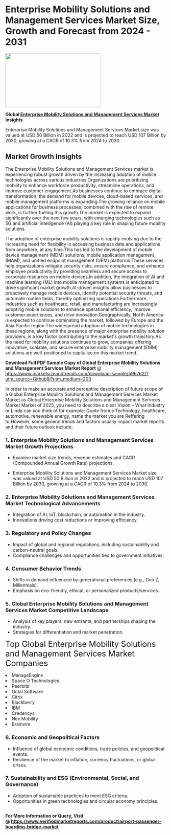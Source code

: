 <H1>Enterprise Mobility Solutions and Management Services Market Size, Growth and Forecast from 2024 - 2031</H1><img class="aligncenter size-medium wp-image-584254" src="https://thirdeyenews.in/wp-content/uploads/2024/09/Global-Market-Research-300x168.jpeg" alt="" width="300" height="168" /><p><strong>Global&nbsp;<a href="https://www.marketsizeandtrends.com/download-sample/596762/?utm_source=Github8j?utm_medium=203">Enterprise Mobility Solutions and Management Services Market</a> Insights</strong></p><p>Enterprise Mobility Solutions and Management Services Market size was valued at USD 50 Billion in 2022 and is projected to reach USD 107 Billion by 2030, growing at a CAGR of 10.3% from 2024 to 2030.</p><p><h2>Market Growth Insights</h2> <p>The Enterprise Mobility Solutions and Management Services market is experiencing robust growth driven by the increasing adoption of mobile technologies across various industries.Organizations are prioritizing mobility to enhance workforce productivity, streamline operations, and improve customer engagement.As businesses continue to embrace digital transformation, the demand for mobile devices, cloud-based services, and mobile management platforms is expanding.The growing reliance on mobile applications for business processes, combined with the rise of remote work, is further fueling this growth.The market is expected to expand significantly over the next few years, with emerging technologies such as 5G and artificial intelligence (AI) playing a key role in shaping future mobility solutions.</p> <p>The adoption of enterprise mobility solutions is rapidly evolving due to the increasing need for flexibility in accessing business data and applications from anywhere, at any time.This has led to the development of mobile device management (MDM) solutions, mobile application management (MAM), and unified endpoint management (UEM) platforms.These services help organizations mitigate security risks, ensure compliance, and enhance employee productivity by providing seamless and secure access to corporate resources on mobile devices.In addition, the integration of AI and machine learning (ML) into mobile management systems is anticipated to drive significant market growth.AI-driven insights allow businesses to proactively manage mobile devices, identify potential security threats, and automate routine tasks, thereby optimizing operations.Furthermore, industries such as healthcare, retail, and manufacturing are increasingly adopting mobile solutions to enhance operational efficiency, improve customer experiences, and drive innovation.Geographically, North America is expected to continue dominating the market, followed by Europe and the Asia Pacific region.The widespread adoption of mobile technologies in these regions, along with the presence of major enterprise mobility solution providers, is a key factor contributing to the market's growth trajectory.As the need for mobility solutions continues to grow, companies offering innovative, scalable, and secure enterprise mobility management (EMM) solutions are well-positioned to capitalize on this market trend.</p> <p><span class=""><strong>Download Full PDF Sample Copy of Global Enterprise Mobility Solutions and Management Services Market Report</strong> @ <a href="https://www.marketsizeandtrends.com/download-sample/596762/?utm_source=Github8j?utm_medium=203" target="_blank">https://www.marketsizeandtrends.com/download-sample/596762/?utm_source=Github8j?utm_medium=203</a></span></p><p>In order to make an accurate and perceptive description of future scope of a Global&nbsp;Enterprise Mobility Solutions and Management Services Market Market as Global&nbsp;Enterprise Mobility Solutions and Management Services Market Market of 2025, you need to describe a clear Vision &ndash; What Industry or Linda can you think of for example: Quote from a Technology, healthcare, automotive, renewable energy, name the market you are Reffering to.However, some general trends and factors usually impact market reports and their future outlook include:</p><h3>1.&nbsp;<strong>Enterprise Mobility Solutions and Management Services Market Growth Projections</strong></h3><ul><li>Examine market size trends, revenue estimates and CAGR (Compounded Annual Growth Rate) projections.</li><li><p>Enterprise Mobility Solutions and Management Services Market size was valued at USD 50 Billion in 2022 and is projected to reach USD 107 Billion by 2030, growing at a CAGR of 10.3% from 2024 to 2030.</p></li></ul><h3>2.&nbsp;<strong>Enterprise Mobility Solutions and Management Services Market Technological Advancements</strong></h3><ul><li>Integration of AI, IoT, blockchain, or automation in the industry.</li><li>Innovations driving cost reductions or improving efficiency.</li></ul><h3>3.&nbsp;<strong>Regulatory and Policy Changes</strong></h3><ul><li>Impact of global and regional regulations, including sustainability and carbon-neutral goals.</li><li>Compliance challenges and opportunities tied to government initiatives.</li></ul><h3>4.&nbsp;<strong>Consumer Behavior Trends</strong></h3><ul><li>Shifts in demand influenced by generational preferences (e.g., Gen Z, Millennials).</li><li>Emphasis on eco-friendly, ethical, or personalized products/services.</li></ul><h3>5.&nbsp;<strong>Global Enterprise Mobility Solutions and Management Services Market Competitive Landscape</strong></h3><ul><li>Analysis of key players, new entrants, and partnerships shaping the industry.</li><li>Strategies for differentiation and market penetration.</li></ul><p data-pm-slice="1 1 []"><span style="color: inherit; font-family: inherit; font-size: 25px;">Top Global Enterprise Mobility Solutions and Management Services Market Companies</span></p><div class="" data-test-id=""><p><li>ManageEngine</li><li> Space O Technologies</li><li> Peerbits</li><li> Octal Software</li><li> Citrix</li><li> Blackberry</li><li> IBM</li><li> Credencys</li><li> Nex Mobility</li><li> Brainvire</li></p></div><h3>6.&nbsp;<strong>Economic and Geopolitical Factors</strong></h3><ul><li>Influence of global economic conditions, trade policies, and geopolitical events.</li><li>Resilience of the market to inflation, currency fluctuations, or global crises.</li></ul><h3>7.&nbsp;<strong>Sustainability and ESG (Environmental, Social, and Governance)</strong></h3><ul><li>Adoption of sustainable practices to meet ESG criteria.</li><li>Opportunities in green technologies and circular economy principles.</li></ul><h2><strong style="font-size: 14px;">For More Information or Query, Visit @&nbsp;</strong><a style="background-color: #ffffff; font-size: 14px;" href="https://www.marketsizeandtrends.com/report/enterprise-mobility-solutions-and-management-services-market/" target="_blank">https://www.verifiedmarketreports.com/product/airport-passenger-boarding-bridge-market</a></h2>